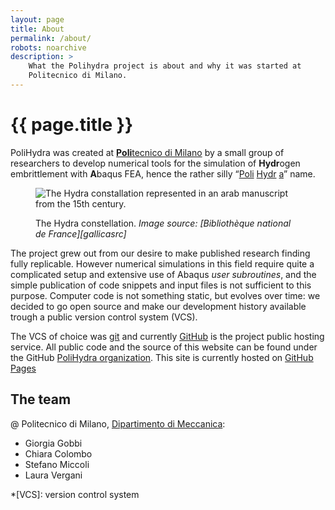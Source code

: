 ```yaml
---
layout: page
title: About
permalink: /about/
robots: noarchive
description: >
    What the Polihydra project is about and why it was started at
    Politecnico di Milano.
---
```

# {{ page.title }}

PoliHydra was created at [**Poli**tecnico di
Milano][polimi] by a small group of researchers to
develop numerical tools for the simulation of **Hydr**ogen
embrittlement with **A**baqus FEA, hence the rather silly
“<u>Poli</u>&nbsp;<u>Hydr</u>&nbsp;<u>a</u>” name.

<figure markdown="1">

![The Hydra constallation represented in an arab manuscript from the
15th century.](/myth/btv1b60006156.png)

<figcaption markdown="1">
The Hydra constellation.
<cite>Image source: [Bibliothèque national de France][gallicasrc]</cite>
</figcaption>

</figure>

[gallicasrc]: http://gallica.bnf.fr/ark:/12148/btv1b60006156/f455.item


The project grew out from our desire to make published research
finding fully replicable. However numerical simulations in this field
require quite a complicated setup and extensive use of Abaqus *user
subroutines*, and the simple publication of code snippets and input
files is not sufficient to this purpose. Computer code is not
something static, but evolves over time: we decided to go open source
and make our development history available trough a public version control
system (VCS).

The VCS of choice was [git](https://git-scm.com/doc) and currently
[GitHub](https://github.com) is the project public hosting
service. All public code and the source of this website can be found
under the GitHub [PoliHydra
organization](https://github.com/PoliHydra).  This site is currently
hosted on [GitHub Pages](https://pages.github.com/)


## The team

@ Politecnico di Milano, [Dipartimento di Meccanica][dmec]:

+ Giorgia Gobbi
+ Chiara Colombo
+ Stefano Miccoli
+ Laura Vergani

[polimi]: http://www.polimi.it/en/english-version/
[dmec]: http://www.mecc.polimi.it/en/
*[VCS]: version control system
